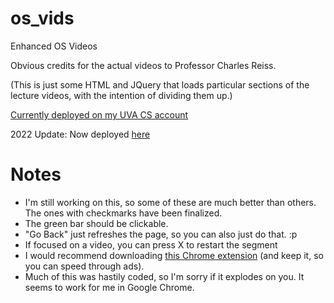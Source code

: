 # os_vids
Enhanced OS Videos

Obvious credits for the actual videos to Professor Charles Reiss. 

(This is just some HTML and JQuery that loads particular sections of the lecture videos, with the intention of dividing them up.)

[Currently deployed on my UVA CS account](http://www.cs.virginia.edu/~stg2bd/os_vids/)

2022 Update: Now deployed [here](https://sgatewood.github.io/os_vids)

# Notes

- I'm still working on this, so some of these are much better than others. The ones with checkmarks have been finalized.
- The green bar should be clickable.
- "Go Back" just refreshes the page, so you can also just do that. :p
- If focused on a video, you can press X to restart the segment
- I would recommend downloading [this Chrome extension](https://chrome.google.com/webstore/detail/video-speed-controller/nffaoalbilbmmfgbnbgppjihopabppdk?hl=en) (and keep it, so you can speed through ads).
- Much of this was hastily coded, so I'm sorry if it explodes on you. It seems to work for me in Google Chrome.


